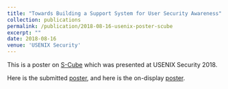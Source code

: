 ```yaml
---
title: "Towards Building a Support System for User Security Awareness"
collection: publications
permalink: /publication/2018-08-16-usenix-poster-scube
excerpt: ""
date: 2018-08-16
venue: 'USENIX Security'
---
```

This is a poster on [S-Cube](https://shaarifsajid.github.io/#s-cube---building-a-support-system-for-user-security) which was presented at USENIX Security 2018.

Here is the submitted [poster](http://shaarifsajid.github.io/files/sec18posters-paper33.pdf), and here is the on-display [poster](http://shaarifsajid.github.io/files/usenix_18_poster.pdf).
